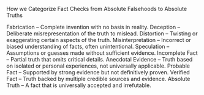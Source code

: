 How we Categorize Fact Checks from Absolute Falsehoods to Absolute Truths

Fabrication – Complete invention with no basis in reality.
Deception – Deliberate misrepresentation of the truth to mislead.
Distortion – Twisting or exaggerating certain aspects of the truth.
Misinterpretation – Incorrect or biased understanding of facts, often unintentional.
Speculation – Assumptions or guesses made without sufficient evidence.
Incomplete Fact – Partial truth that omits critical details.
Anecdotal Evidence – Truth based on isolated or personal experiences, not universally applicable.
Probable Fact – Supported by strong evidence but not definitively proven.
Verified Fact – Truth backed by multiple credible sources and evidence.
Absolute Truth – A fact that is universally accepted and irrefutable.
